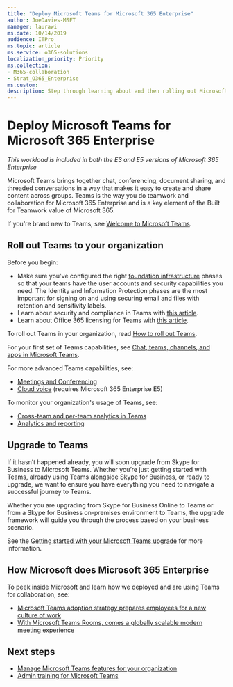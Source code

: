 ```yaml
---
title: "Deploy Microsoft Teams for Microsoft 365 Enterprise"
author: JoeDavies-MSFT
manager: laurawi
ms.date: 10/14/2019
audience: ITPro
ms.topic: article
ms.service: o365-solutions
localization_priority: Priority
ms.collection: 
- M365-collaboration
- Strat_O365_Enterprise
ms.custom:
description: Step through learning about and then rolling out Microsoft Teams across your organization.
---
```


# Deploy Microsoft Teams for Microsoft 365 Enterprise

*This workload is included in both the E3 and E5 versions of Microsoft 365 Enterprise*

Microsoft Teams brings together chat, conferencing, document sharing, and threaded conversations in a way that makes it easy to create and share content across groups. Teams is the way you do teamwork and collaboration for Microsoft 365 Enterprise and is a key element of the Built for Teamwork value of Microsoft 365. 

If you're brand new to Teams, see [Welcome to Microsoft Teams](https://docs.microsoft.com/MicrosoftTeams/teams-overview). 


## Roll out Teams to your organization

Before you begin:

- Make sure you've configured the right [foundation infrastructure](deploy-foundation-infrastructure.md) phases so that your teams have the user accounts and security capabilities you need. The Identity and Information Protection phases are the most important for signing on and using securing email and files with retention and sensitivity labels.
- Learn about security and compliance in Teams with [this article](https://docs.microsoft.com/microsoftteams/security-compliance-overview).
- Learn about Office 365 licensing for Teams with [this article](https://docs.microsoft.com/microsoftteams/office-365-licensing).

To roll out Teams in your organization, read [How to roll out Teams](https://docs.microsoft.com/microsoftteams/how-to-roll-out-teams).

For your first set of Teams capabilities, see [Chat, teams, channels, and apps in Microsoft Teams](https://docs.microsoft.com/MicrosoftTeams/deploy-chat-teams-channels-microsoft-teams-landing-page).

For more advanced Teams capabilities, see:

- [Meetings and Conferencing](https://docs.microsoft.com/microsoftteams/deploy-meetings-microsoft-teams-landing-page)
- [Cloud voice](https://docs.microsoft.com/microsoftteams/cloud-voice-landing-page) (requires Microsoft 365 Enterprise E5)

To monitor your organization's usage of Teams, see:

- [Cross-team and per-team analytics in Teams](https://docs.microsoft.com/microsoftteams/teams-analytics-and-reports/cross-team-per-team-analytics)
- [Analytics and reporting](https://docs.microsoft.com/microsoftteams/teams-analytics-and-reports/teams-reporting-reference)


## Upgrade to Teams

If it hasn’t happened already, you will soon upgrade from Skype for Business to Microsoft Teams. Whether you’re just getting started with Teams, already using Teams alongside Skype for Business, or ready to upgrade, we want to ensure you have everything you need to navigate a successful journey to Teams.

Whether you are upgrading from Skype for Business Online to Teams or from a Skype for Business on-premises environment to Teams, the upgrade framework will guide you through the process based on your business scenario.
 
See the [Getting started with your Microsoft Teams upgrade](https://docs.microsoft.com/MicrosoftTeams/upgrade-start-here) for more information.

## How Microsoft does Microsoft 365 Enterprise

To peek inside Microsoft and learn how we deployed and are using Teams for collaboration, see:

- [Microsoft Teams adoption strategy prepares employees for a new culture of work](https://www.microsoft.com/itshowcase/microsoft-teams-adoption-strategy-prepares-employees-for-a-new-culture-of-work)
- [With Microsoft Teams Rooms, comes a globally scalable modern meeting experience](https://www.microsoft.com/itshowcase/with-microsoft-teams-rooms-comes-a-globally-scalable-modern-meeting-experience)

## Next steps

- [Manage Microsoft Teams features for your organization](https://docs.microsoft.com/microsoftteams/enable-features-office-365)
- [Admin training for Microsoft Teams](https://docs.microsoft.com/microsoftteams/itadmin-readiness)

